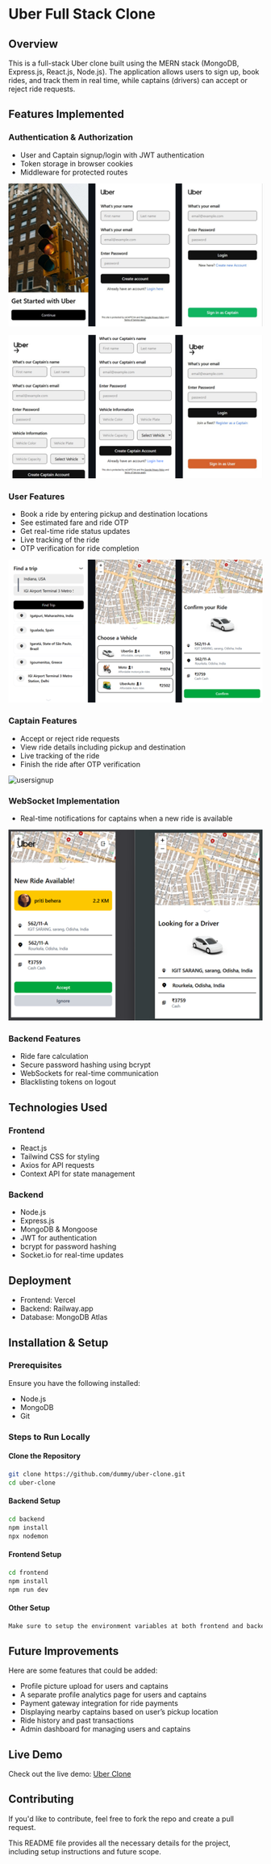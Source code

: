 # Uber Full Stack Clone

## Overview
This is a full-stack Uber clone built using the MERN stack (MongoDB, Express.js, React.js, Node.js). The application allows users to sign up, book rides, and track them in real time, while captains (drivers) can accept or reject ride requests.

## Features Implemented
### Authentication & Authorization
- User and Captain signup/login with JWT authentication
- Token storage in browser cookies
- Middleware for protected routes

![usersignup](/public/Authentication%20user.png) 

![usersignup](/public/Authentication%20captain.png) 


### User Features
- Book a ride by entering pickup and destination locations
- See estimated fare and ride OTP
- Get real-time ride status updates
- Live tracking of the ride
- OTP verification for ride completion

![usersignup](/public/userfeature.png) 


### Captain Features
- Accept or reject ride requests
- View ride details including pickup and destination
- Live tracking of the ride
- Finish the ride after OTP verification

![usersignup](/public/captainfeature.png~) 

### WebSocket Implementation
- Real-time notifications for captains when a new ride is available

![usersignup](/public/usercaptainpov.png) 


### Backend Features
- Ride fare calculation
- Secure password hashing using bcrypt
- WebSockets for real-time communication
- Blacklisting tokens on logout

## Technologies Used
### Frontend
- React.js
- Tailwind CSS for styling
- Axios for API requests
- Context API for state management

### Backend
- Node.js
- Express.js
- MongoDB & Mongoose
- JWT for authentication
- bcrypt for password hashing
- Socket.io for real-time updates

## Deployment
- Frontend: Vercel
- Backend: Railway.app
- Database: MongoDB Atlas

## Installation & Setup
### Prerequisites
Ensure you have the following installed:
- Node.js
- MongoDB
- Git

### Steps to Run Locally
#### Clone the Repository
```sh
git clone https://github.com/dummy/uber-clone.git
cd uber-clone
```

#### Backend Setup
```sh
cd backend
npm install
npx nodemon
```

#### Frontend Setup
```sh
cd frontend
npm install
npm run dev
```
#### Other Setup
```sh
Make sure to setup the environment variables at both frontend and backend
```

## Future Improvements
Here are some features that could be added:
- Profile picture upload for users and captains
- A separate profile analytics page for users and captains
- Payment gateway integration for ride payments
- Displaying nearby captains based on user’s pickup location
- Ride history and past transactions
- Admin dashboard for managing users and captains

## Live Demo
Check out the live demo: [Uber Clone](https://uber-frontend-taupe.vercel.app/)

## Contributing
If you'd like to contribute, feel free to fork the repo and create a pull request.



This README file provides all the necessary details for the project, including setup instructions and future scope.
